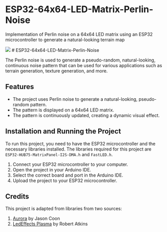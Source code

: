 # ESP32-64x64-LED-Matrix-Perlin-Noise
Implementation of Perlin noise on a 64x64 LED matrix using an ESP32 microcontroller to generate a natural-looking terrain map

<img src="https://github.com/bradleeharr/Perlin-Noise-LED-Matrix/blob/main/20231121_183643.gif?raw=true"/>
# ESP32-64x64-LED-Matrix-Perlin-Noise

The Perlin noise is used to generate a pseudo-random, natural-looking, continuous noise pattern that can be used for various applications such as terrain generation, texture generation, and more.

## Features

- The project uses Perlin noise to generate a natural-looking, pseudo-random pattern.
- The pattern is displayed on a 64x64 LED matrix.
- The pattern is continuously updated, creating a dynamic visual effect.

## Installation and Running the Project

To run this project, you need to have the ESP32 microcontroller and the necessary libraries installed. The libraries required for this project are `ESP32-HUB75-MatrixPanel-I2S-DMA.h` and `FastLED.h`.

1. Connect your ESP32 microcontroller to your computer.
2. Open the project in your Arduino IDE.
3. Select the correct board and port in the Arduino IDE.
4. Upload the project to your ESP32 microcontroller.


## Credits

This project is adapted from libraries from two sources:

1. [Aurora](https://github.com/pixelmatix/aurora) by Jason Coon
2. [LedEffects Plasma](https://bitbucket.org/ratkins/ledeffects/src/26ed3c51912af6fac5f1304629c7b4ab7ac8ca4b/Plasma.cpp?at=default) by Robert Atkins
